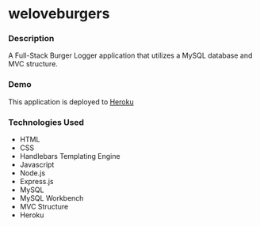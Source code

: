 # weloveburgers

### Description
A Full-Stack Burger Logger application that utilizes a MySQL database and MVC structure.

### Demo
This application is deployed to [Heroku]()

### Technologies Used 
- HTML
- CSS
- Handlebars Templating Engine
- Javascript
- Node.js
- Express.js
- MySQL
- MySQL Workbench
- MVC Structure
- Heroku


